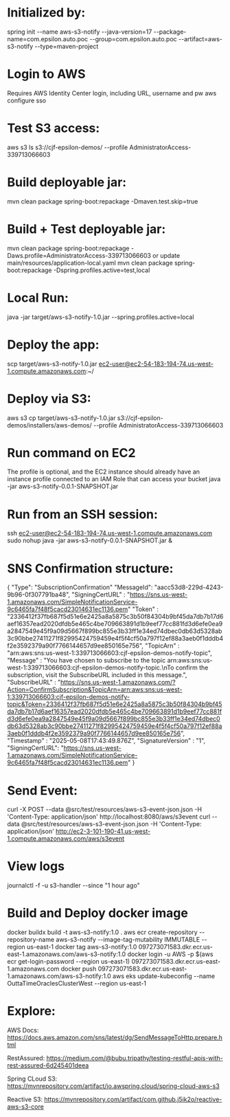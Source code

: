 
# Initialized by:
spring init --name aws-s3-notify --java-version=17 --package-name=com.epsilon.auto.poc --group=com.epsilon.auto.poc --artifact=aws-s3-notify --type=maven-project

# Login to AWS 
Requires AWS Identity Center login, including URL, username and pw
aws configure sso

# Test S3 access:
aws s3 ls s3://cjf-epsilon-demos/ --profile AdministratorAccess-339713066603

# Build deployable jar:
mvn clean package spring-boot:repackage -Dmaven.test.skip=true

# Build + Test deployable jar:
mvn clean package spring-boot:repackage -Daws.profile=AdministratorAccess-339713066603
or
update main/resources/application-local.yaml
mvn clean package spring-boot:repackage -Dspring.profiles.active=test,local


# Local Run:
java -jar target/aws-s3-notify-1.0.jar --spring.profiles.active=local


# Deploy the app:
scp target/aws-s3-notify-1.0.jar ec2-user@ec2-54-183-194-74.us-west-1.compute.amazonaws.com:~/

# Deploy via S3:
aws s3 cp target/aws-s3-notify-1.0.jar s3://cjf-epsilon-demos/installers/aws-demos/ --profile AdministratorAccess-339713066603

# Run command on EC2
The profile is optional, and the EC2 instance should already have an instance profile connected to an IAM Role that can access your bucket
java -jar aws-s3-notify-0.0.1-SNAPSHOT.jar 

# Run from an SSH session:
ssh ec2-user@ec2-54-183-194-74.us-west-1.compute.amazonaws.com
sudo nohup java -jar aws-s3-notify-0.0.1-SNAPSHOT.jar &

# SNS Confirmation structure:
{
"Type": "SubscriptionConfirmation"
"MessageId": "aacc53d8-229d-4243-9b96-0f307791ba48",
"SigningCertURL" : "https://sns.us-west-1.amazonaws.com/SimpleNotificationService-9c6465fa7f48f5cacd23014631ec1136.pem"
"Token" : "2336412f37fb687f5d51e6e2425a8a5875c3b50f84304b9bf45da7db7b17d6aef16357ead2020dfdb5e465c4be709663891d1b9eef77cc881fd3d6efe0ea9a2847549e45f9a09d5667f899bc855e3b33ff1e34ed74dbec0db63d5328ab3c90bbe27411271f82995424759459e4f5f4cf50a797f12ef88a3aeb0f1dddb4f2e3592379a90f7766144657d9ee850165e756",
"TopicArn" : "arn:aws:sns:us-west-1:339713066603:cjf-epsilon-demos-notify-topic",
"Message" : "You have chosen to subscribe to the topic arn:aws:sns:us-west-1:339713066603:cjf-epsilon-demos-notify-topic.\nTo confirm the subscription, visit the SubscribeURL included in this message.",
"SubscribeURL" : "https://sns.us-west-1.amazonaws.com/?Action=ConfirmSubscription&TopicArn=arn:aws:sns:us-west-1:339713066603:cjf-epsilon-demos-notify-topic&Token=2336412f37fb687f5d51e6e2425a8a5875c3b50f84304b9bf45da7db7b17d6aef16357ead2020dfdb5e465c4be709663891d1b9eef77cc881fd3d6efe0ea9a2847549e45f9a09d5667f899bc855e3b33ff1e34ed74dbec0db63d5328ab3c90bbe27411271f82995424759459e4f5f4cf50a797f12ef88a3aeb0f1dddb4f2e3592379a90f7766144657d9ee850165e756",
"Timestamp" : "2025-05-08T17:43:49.876Z",
"SignatureVersion" : "1",
"SigningCertURL": "https://sns.us-west-1.amazonaws.com/SimpleNotificationService-9c6465fa7f48f5cacd23014631ec1136.pem"
}
# Send Event:
curl -X POST --data @src/test/resources/aws-s3-event-json.json -H 'Content-Type: application/json' http://localhost:8080/aws/s3event
curl --data @src/test/resources/aws-s3-event-json.json -H 'Content-Type: application/json' http://ec2-3-101-190-41.us-west-1.compute.amazonaws.com/aws/s3event
# View logs
journalctl -f -u s3-handler --since "1 hour ago"

# Build and Deploy docker image
docker buildx build -t aws-s3-notify:1.0 .
aws ecr create-repository --repository-name aws-s3-notify --image-tag-mutability IMMUTABLE --region us-east-1
docker tag aws-s3-notify:1.0 097273071583.dkr.ecr.us-east-1.amazonaws.com/aws-s3-notify:1.0
docker login -u AWS -p $(aws ecr get-login-password --region us-east-1) 097273071583.dkr.ecr.us-east-1.amazonaws.com
docker push 097273071583.dkr.ecr.us-east-1.amazonaws.com/aws-s3-notify:1.0
aws eks update-kubeconfig --name OuttaTimeOraclesClusterWest --region us-east-1

# Explore: 
AWS Docs:
https://docs.aws.amazon.com/sns/latest/dg/SendMessageToHttp.prepare.html

RestAssured:
https://medium.com/@bubu.tripathy/testing-restful-apis-with-rest-assured-6d245401deea

Spring CLoud S3:
https://mvnrepository.com/artifact/io.awspring.cloud/spring-cloud-aws-s3

Reactive S3:
https://mvnrepository.com/artifact/com.github.j5ik2o/reactive-aws-s3-core